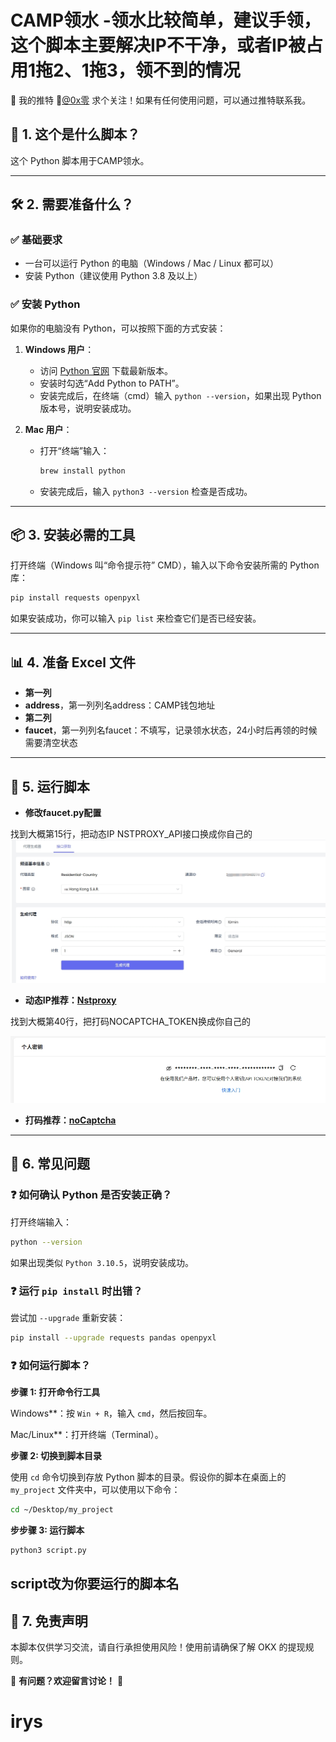 # CAMP领水 -领水比较简单，建议手领，这个脚本主要解决IP不干净，或者IP被占用1拖2、1拖3，领不到的情况
📢 我的推特
🔗[@0x零](https://x.com/0xlin168) 求个关注！如果有任何使用问题，可以通过推特联系我。
## 📌 1. 这个是什么脚本？
这个 Python 脚本用于CAMP领水。

---

## 🛠 2. 需要准备什么？

### ✅ 基础要求
- 一台可以运行 Python 的电脑（Windows / Mac / Linux 都可以）
- 安装 Python（建议使用 Python 3.8 及以上）

### ✅ 安装 Python
如果你的电脑没有 Python，可以按照下面的方式安装：
1. **Windows 用户**：
   - 访问 [Python 官网](https://www.python.org/downloads/) 下载最新版本。
   - 安装时勾选“Add Python to PATH”。
   - 安装完成后，在终端（cmd）输入 `python --version`，如果出现 Python 版本号，说明安装成功。

2. **Mac 用户**：
   - 打开“终端”输入：
     ```sh
     brew install python
     ```
   - 安装完成后，输入 `python3 --version` 检查是否成功。

---

## 📦 3. 安装必需的工具

打开终端（Windows 叫“命令提示符” CMD），输入以下命令安装所需的 Python 库：

```sh
pip install requests openpyxl
```

如果安装成功，你可以输入 `pip list` 来检查它们是否已经安装。

---

## 📊 4. 准备 Excel 文件

- **第一列**
- **address**，第一列列名address：CAMP钱包地址
- **第二列**
- **faucet**，第一列列名faucet：不填写，记录领水状态，24小时后再领的时候需要清空状态
---

## 📜 5. 运行脚本

- **修改faucet.py配置**

找到大概第15行，把动态IP NSTPROXY_API接口换成你自己的
![](https://raw.githubusercontent.com/0xlin888/irys/refs/heads/main/images/nst.png?raw=true)

- **动态IP推荐：[Nstproxy](https://app.nstproxy.com/register?i=C38Qg4)**


找到大概第40行，把打码NOCAPTCHA_TOKEN换成你自己的

![](https://raw.githubusercontent.com/0xlin888/irys/refs/heads/main/images/no.png?raw=true)

- **打码推荐：[noCaptcha](https://www.nocaptcha.io/register?c=HCLVQl)**

---

## 🧐 6. 常见问题

### ❓ 如何确认 Python 是否安装正确？
打开终端输入：
```sh
python --version
```
如果出现类似 `Python 3.10.5`，说明安装成功。

### ❓ 运行 `pip install` 时出错？
尝试加 `--upgrade` 重新安装：
```sh
pip install --upgrade requests pandas openpyxl
```
### ❓ 如何运行脚本？

**步骤 1: 打开命令行工具**

Windows**：按 `Win + R`，输入 `cmd`，然后按回车。

Mac/Linux**：打开终端（Terminal）。

**步骤 2: 切换到脚本目录**

使用 `cd` 命令切换到存放 Python 脚本的目录。假设你的脚本在桌面上的 `my_project` 文件夹中，可以使用以下命令：

```bash
cd ~/Desktop/my_project
```
**步步骤 3: 运行脚本**
```bash
python3 script.py
```
script改为你要运行的脚本名
---

## 🛑 7. 免责声明
本脚本仅供学习交流，请自行承担使用风险！使用前请确保了解 OKX 的提现规则。

📌 **有问题？欢迎留言讨论！** 🚀
# irys
